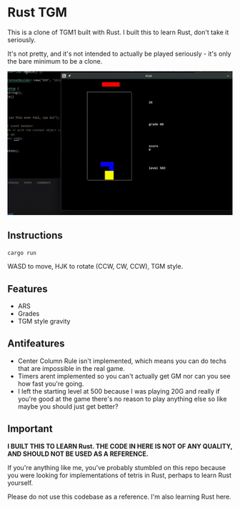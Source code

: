# Rust TGM

This is a clone of TGM1 built with Rust. I built this to learn Rust, don't take it seriously.

It's not pretty, and it's not intended to actually be played seriously - it's only the bare minimum to be a clone.

![](https://github.com/zkldi/rgm/raw/master/.github/rgm.gif)

## Instructions

`cargo run`

WASD to move, HJK to rotate (CCW, CW, CCW), TGM style.

## Features

- ARS
- Grades
- TGM style gravity

## Antifeatures

- Center Column Rule isn't implemented, which means you can do techs that are impossible in the real game.
- Timers arent implemented so you can't actually get GM nor can you see how fast you're going.
- I left the starting level at 500 because I was playing 20G and really if you're good at the game there's no reason to play anything else so like maybe you should just get better?

## Important

**I BUILT THIS TO LEARN Rust. THE CODE IN HERE IS NOT OF ANY QUALITY, AND SHOULD NOT BE USED AS A REFERENCE.**

If you're anything like me, you've probably stumbled on this repo because you were looking for implementations of tetris in Rust, perhaps to learn Rust yourself.

Please do not use this codebase as a reference. I'm also learning Rust here.

